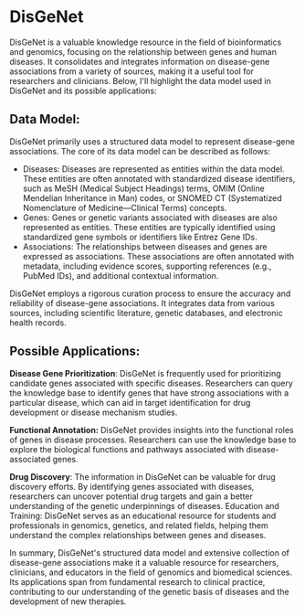 # DisGeNet 

DisGeNet is a valuable knowledge resource in the field of bioinformatics and genomics, focusing on the relationship between genes and human diseases. It consolidates and integrates information on disease-gene associations from a variety of sources, making it a useful tool for researchers and clinicians. Below, I'll highlight the data model used in DisGeNet and its possible applications:



## Data Model:

DisGeNet primarily uses a structured data model to represent disease-gene associations. The core of its data model can be described as follows:

- Diseases: Diseases are represented as entities within the data model. These entities are often annotated with standardized disease identifiers, such as MeSH (Medical Subject Headings) terms, OMIM (Online Mendelian Inheritance in Man) codes, or SNOMED CT (Systematized Nomenclature of Medicine—Clinical Terms) concepts.
- Genes: Genes or genetic variants associated with diseases are also represented as entities. These entities are typically identified using standardized gene symbols or identifiers like Entrez Gene IDs.
- Associations: The relationships between diseases and genes are expressed as associations. These associations are often annotated with metadata, including evidence scores, supporting references (e.g., PubMed IDs), and additional contextual information.



DisGeNet employs a rigorous curation process to ensure the accuracy and reliability of disease-gene associations. It integrates data from various sources, including scientific literature, genetic databases, and electronic health records.



## Possible Applications:

**Disease Gene Prioritization**: DisGeNet is frequently used for prioritizing candidate genes associated with specific diseases. Researchers can query the knowledge base to identify genes that have strong associations with a particular disease, which can aid in target identification for drug development or disease mechanism studies.

**Functional Annotation:** DisGeNet provides insights into the functional roles of genes in disease processes. Researchers can use the knowledge base to explore the biological functions and pathways associated with disease-associated genes.

**Drug Discovery**: The information in DisGeNet can be valuable for drug discovery efforts. By identifying genes associated with diseases, researchers can uncover potential drug targets and gain a better understanding of the genetic underpinnings of diseases. Education and Training: DisGeNet serves as an educational resource for students and professionals in genomics, genetics, and related fields, helping them understand the complex relationships between genes and diseases.



In summary, DisGeNet's structured data model and extensive collection of disease-gene associations make it a valuable resource for researchers, clinicians, and educators in the field of genomics and biomedical sciences. Its applications span from fundamental research to clinical practice, contributing to our understanding of the genetic basis of diseases and the development of new therapies.